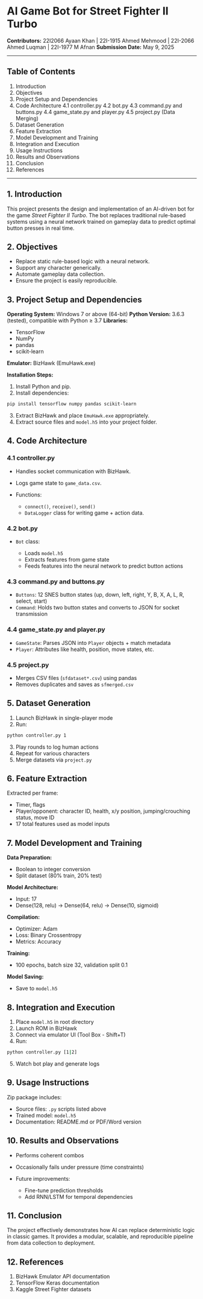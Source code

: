 # AI Game Bot for Street Fighter II Turbo

**Contributors:** 22I2066 Ayaan Khan | 22I-1915 Ahmed Mehmood | 22I-2066 Ahmed Luqman | 22I-1977 M Afnan
**Submission Date:** May 9, 2025

---

## Table of Contents

1. Introduction
2. Objectives
3. Project Setup and Dependencies
4. Code Architecture
   4.1 controller.py
   4.2 bot.py
   4.3 command.py and buttons.py
   4.4 game\_state.py and player.py
   4.5 project.py (Data Merging)
5. Dataset Generation
6. Feature Extraction
7. Model Development and Training
8. Integration and Execution
9. Usage Instructions
10. Results and Observations
11. Conclusion
12. References

---

## 1. Introduction

This project presents the design and implementation of an AI-driven bot for the game *Street Fighter II Turbo*. The bot replaces traditional rule-based systems using a neural network trained on gameplay data to predict optimal button presses in real time.

## 2. Objectives

* Replace static rule-based logic with a neural network.
* Support any character generically.
* Automate gameplay data collection.
* Ensure the project is easily reproducible.

## 3. Project Setup and Dependencies

**Operating System:** Windows 7 or above (64-bit)
**Python Version:** 3.6.3 (tested), compatible with Python ≥ 3.7
**Libraries:**

* TensorFlow
* NumPy
* pandas
* scikit-learn

**Emulator:** BizHawk (EmuHawk.exe)

**Installation Steps:**

1. Install Python and pip.
2. Install dependencies:

```bash
pip install tensorflow numpy pandas scikit-learn
```

3. Extract BizHawk and place `EmuHawk.exe` appropriately.
4. Extract source files and `model.h5` into your project folder.

## 4. Code Architecture

### 4.1 controller.py

* Handles socket communication with BizHawk.
* Logs game state to `game_data.csv`.
* Functions:

  * `connect()`, `receive()`, `send()`
  * `DataLogger` class for writing game + action data.

### 4.2 bot.py

* `Bot` class:

  * Loads `model.h5`
  * Extracts features from game state
  * Feeds features into the neural network to predict button actions

### 4.3 command.py and buttons.py

* `Buttons`: 12 SNES button states (up, down, left, right, Y, B, X, A, L, R, select, start)
* `Command`: Holds two button states and converts to JSON for socket transmission

### 4.4 game\_state.py and player.py

* `GameState`: Parses JSON into `Player` objects + match metadata
* `Player`: Attributes like health, position, move states, etc.

### 4.5 project.py

* Merges CSV files (`sfdataset*.csv`) using pandas
* Removes duplicates and saves as `sfmerged.csv`

## 5. Dataset Generation

1. Launch BizHawk in single-player mode
2. Run:

```bash
python controller.py 1
```

3. Play rounds to log human actions
4. Repeat for various characters
5. Merge datasets via `project.py`

## 6. Feature Extraction

Extracted per frame:

* Timer, flags
* Player/opponent: character ID, health, x/y position, jumping/crouching status, move ID
* 17 total features used as model inputs

## 7. Model Development and Training

**Data Preparation:**

* Boolean to integer conversion
* Split dataset (80% train, 20% test)

**Model Architecture:**

* Input: 17
* Dense(128, relu) -> Dense(64, relu) -> Dense(10, sigmoid)

**Compilation:**

* Optimizer: Adam
* Loss: Binary Crossentropy
* Metrics: Accuracy

**Training:**

* 100 epochs, batch size 32, validation split 0.1

**Model Saving:**

* Save to `model.h5`

## 8. Integration and Execution

1. Place `model.h5` in root directory
2. Launch ROM in BizHawk
3. Connect via emulator UI (Tool Box - Shift+T)
4. Run:

```bash
python controller.py [1|2]
```

5. Watch bot play and generate logs

## 9. Usage Instructions

Zip package includes:

* Source files: `.py` scripts listed above
* Trained model: `model.h5`
* Documentation: README.md or PDF/Word version

## 10. Results and Observations

* Performs coherent combos
* Occasionally fails under pressure (time constraints)
* Future improvements:

  * Fine-tune prediction thresholds
  * Add RNN/LSTM for temporal dependencies

## 11. Conclusion

The project effectively demonstrates how AI can replace deterministic logic in classic games. It provides a modular, scalable, and reproducible pipeline from data collection to deployment.

## 12. References

1. BizHawk Emulator API documentation
2. TensorFlow Keras documentation
3. Kaggle Street Fighter datasets
